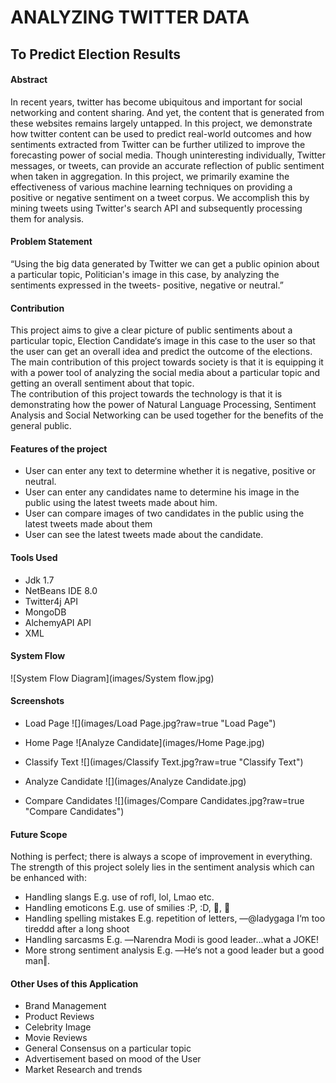 # ANALYZING TWITTER DATA
## To Predict Election Results

#### Abstract
In recent years, twitter has become ubiquitous and important for social networking and content sharing. And yet, the content that is generated from these websites remains largely untapped. In this project, we demonstrate how twitter content can be used to predict real-world outcomes and how sentiments extracted from Twitter can be further utilized to improve the forecasting power of social media. Though uninteresting individually, Twitter messages, or tweets, can provide an accurate reflection of public sentiment when taken in aggregation. In this project, we primarily examine the effectiveness of various machine learning techniques on providing a positive or negative sentiment on a tweet corpus. We accomplish this by mining tweets using Twitter's search API and subsequently processing them for analysis.

#### Problem Statement
“Using the big data generated by Twitter we can get a public opinion about a particular topic, Politician's image in this case, by analyzing the sentiments expressed in the tweets- positive, negative or neutral.”

#### Contribution
This project aims to give a clear picture of public sentiments about a particular topic, Election Candidate‘s image in this case to the user so that the user can get an overall idea and predict the outcome of the elections.  
The main contribution of this project towards society is that it is equipping it with a power tool of analyzing the social media about a particular topic and getting an overall sentiment about that topic.  
The contribution of this project towards the technology is that it is demonstrating how the power of Natural Language Processing, Sentiment Analysis and Social Networking can be used together for the benefits of the general public.

#### Features of the project
  * User can enter any text to determine whether it is negative, positive or neutral.
  * User can enter any candidates name to determine his image in the public using the latest tweets made about him.
  * User can compare images of two candidates in the public using the latest tweets made about them
  * User can see the latest tweets made about the candidate.

#### Tools Used
 * Jdk 1.7
 * NetBeans IDE 8.0
 * Twitter4j API
 * MongoDB 
 * AlchemyAPI API
 * XML

#### System Flow
![System Flow Diagram](images/System flow.jpg)

#### Screenshots

 * Load Page
 ![](images/Load Page.jpg?raw=true "Load Page")

 * Home Page
 ![Analyze Candidate](images/Home Page.jpg)

 * Classify Text
 ![](images/Classify Text.jpg?raw=true "Classify Text")

 * Analyze Candidate
 ![](images/Analyze Candidate.jpg)

 * Compare Candidates
 ![](images/Compare Candidates.jpg?raw=true "Compare Candidates")

#### Future Scope
Nothing is perfect; there is always a scope of improvement in everything. The strength of this project solely lies in the sentiment analysis which can be enhanced with:
 * Handling slangs
   E.g. use of rofl, lol, Lmao etc.
 * Handling emoticons
   E.g. use of smilies :P, :D, , 
 * Handling spelling mistakes
   E.g. repetition of letters, ―@ladygaga I‘m too tireddd after a long shoot
 * Handling sarcasms
   E.g. ―Narendra Modi is good leader…what a JOKE!
 * More strong sentiment analysis
   E.g. ―He‘s not a good leader but a good man‖.

#### Other Uses of this Application
 * Brand Management
 * Product Reviews
 * Celebrity Image
 * Movie Reviews
 * General Consensus on a particular topic
 * Advertisement based on mood of the User
 * Market Research and trends

